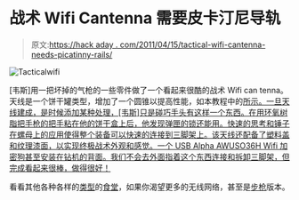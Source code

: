 # 战术 Wifi Cantenna 需要皮卡汀尼导轨

> 原文:[https://hack aday . com/2011/04/15/tactical-wifi-cantenna-needs-picatinny-rails/](https://hackaday.com/2011/04/15/tactical-wifi-cantenna-needs-picatinny-rails/)

![](../Images/f71a93a8597148b57224dbdf9de34c02.png "Tacticalwifi")

[韦斯]用一把坏掉的气枪的一些零件做了一个看起来很酷的战术 Wifi can tenna。天线是一个饼干罐类型，增加了一个圆锥以提高性能，如本教程中的[所示。一旦天线建成，是时候添加某种处理，[韦斯]只是碰巧手头有这样一个东西。在用环氧树脂把手枪的把手粘在他的饼干盒上后，他发现弹匣的锁还能用。快速的思考和锤子在螺母上的应用使得整个装备可以快速的连接到三脚架上。该天线还配备了塑料盖和纹理漆面，以实现终极战术外观和感觉。一个 USB Alpha AWUSO36H Wifi 加密狗甚至安装在钻机的背面。我们不会去外面指着这个东西连接和拆卸三脚架，但完成看起来很棒，做得很好！](http://www.seattlewireless.net/CookieCantenna)

看看其他各种各样的[类型](http://hackaday.com/2009/07/07/various-cantenna-builds/)的[食堂](http://hackaday.com/2010/02/18/the-uber-eeepc/)，如果你渴望更多的无线网络，甚至是[步枪](http://hackaday.com/2010/04/23/wifi-and-bluetooth-sniffing-rifle/)版本。